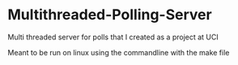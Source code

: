 # Multithreaded-Polling-Server
Multi threaded server for polls that I created as a project at UCI

Meant to be run on linux using the commandline with the make file
